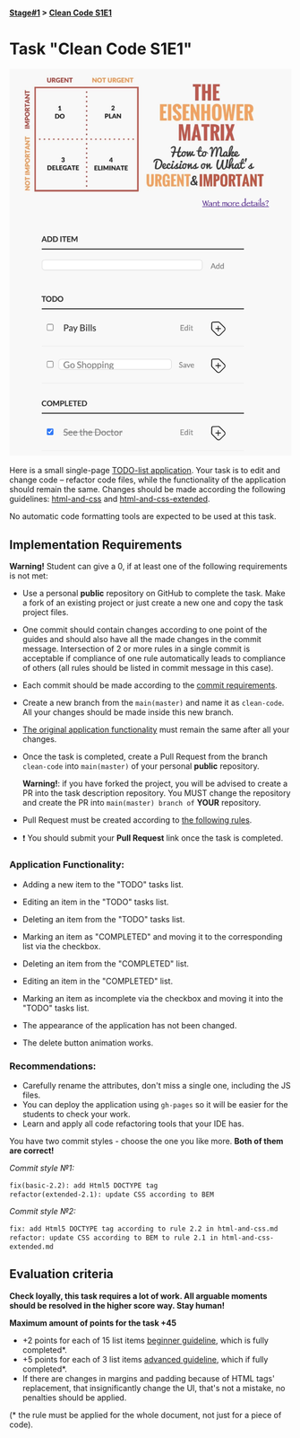 #### [Stage#1](../../) > [Clean Code S1E1](README.md)

# Task "Clean Code S1E1"

![image](clean-code.png)

Here is a small single-page [TODO-list application](https://github.com/rolling-scopes-school/clean-code-s1e1).
Your task is to edit and change code – refactor code files, while the functionality of the application should remain the same. Changes should be made according the following guidelines: [html-and-css](materials/html-and-css.md) and [html-and-css-extended](materials/html-and-css-extended.md).

No automatic code formatting tools are expected to be used at this task.

## Implementation Requirements

**Warning!** Student can give a 0, if at least one of the following requirements is not met:

- Use a personal **public** repository on GitHub to complete the task.
  Make a fork of an existing project or just create a new one and copy the task project files.
- One commit should contain changes according to one point of the guides and should also have all the made changes in the commit message. Intersection of 2 or more rules in a single commit is acceptable if compliance of one rule automatically leads to compliance of others (all rules should be listed in commit message in this case).
- Each commit should be made according to the [commit requirements](https://docs.rs.school/#/en/git-convention).

- Create a new branch from the `main(master)` and name it as `clean-code`. All your changes should be made inside this new branch.
- [The original application functionality](#application-functionality) must remain the same after all your changes.
- Once the task is completed, create a Pull Request from the branch `clean-code` into `main(master)` of your personal **public** repository.

  **Warning!**: if you have forked the project, you will be advised to create a PR into the task description repository. You MUST change the repository and create the PR into `main(master) branch of` **YOUR** repository.

- Pull Request must be created according to [the following rules](https://docs.rs.school/#/en/pull-request-review-process?id=pull-request-requirements-pr).
- ❗ You should submit your **Pull Request** link once the task is completed.

### Application Functionality:

- Adding a new item to the "TODO" tasks list.
- Editing an item in the "TODO" tasks list.
- Deleting an item from the "TODO" tasks list.
- Marking an item as "COMPLETED" and moving it to the corresponding list via the checkbox.

- Deleting an item from the "COMPLETED" list.
- Editing an item in the "COMPLETED" list.
- Marking an item as incomplete via the checkbox and moving it into the "TODO" tasks list.

- The appearance of the application has not been changed.
- The delete button animation works.

### Recommendations:

- Carefully rename the attributes, don't miss a single one, including the JS files.
- You can deploy the application using `gh-pages` so it will be easier for the students to check your work.
- Learn and apply all code refactoring tools that your IDE has.

You have two commit styles - choose the one you like more. **Both of them are correct!**

_Commit style №1:_

```
fix(basic-2.2): add Html5 DOCTYPE tag
refactor(extended-2.1): update CSS according to BEM
```

_Commit style №2:_

```
fix: add Html5 DOCTYPE tag according to rule 2.2 in html-and-css.md
refactor: update CSS according to BEM to rule 2.1 in html-and-css-extended.md
```

## Evaluation criteria

**Check loyally, this task requires a lot of work. All arguable moments should be resolved in the higher score way. Stay human!**

**Maximum amount of points for the task +45**

- +2 points for each of 15 list items [beginner guideline](materials/html-and-css.md), which is fully completed\*.
- +5 points for each of 3 list items [advanced guideline](materials/html-and-css-extended.md), which if fully completed\*.
- If there are changes in margins and padding because of HTML tags' replacement, that insignificantly change the UI, that's not a mistake, no penalties should be applied.

(\* the rule must be applied for the whole document, not just for a piece of code).

